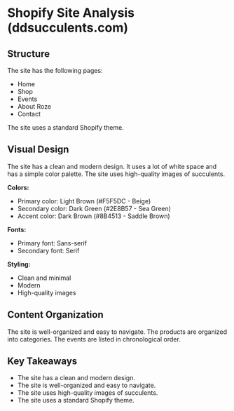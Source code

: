 # Shopify Site Analysis (ddsucculents.com)

## Structure

The site has the following pages:

- Home
- Shop
- Events
- About Roze
- Contact

The site uses a standard Shopify theme.

## Visual Design

The site has a clean and modern design. It uses a lot of white space and has a simple color palette. The site uses high-quality images of succulents.

**Colors:**

- Primary color: Light Brown (#F5F5DC - Beige)
- Secondary color: Dark Green (#2E8B57 - Sea Green)
- Accent color: Dark Brown (#8B4513 - Saddle Brown)

**Fonts:**

- Primary font: Sans-serif
- Secondary font: Serif

**Styling:**

- Clean and minimal
- Modern
- High-quality images

## Content Organization

The site is well-organized and easy to navigate. The products are organized into categories. The events are listed in chronological order.

## Key Takeaways

- The site has a clean and modern design.
- The site is well-organized and easy to navigate.
- The site uses high-quality images of succulents.
- The site uses a standard Shopify theme.
